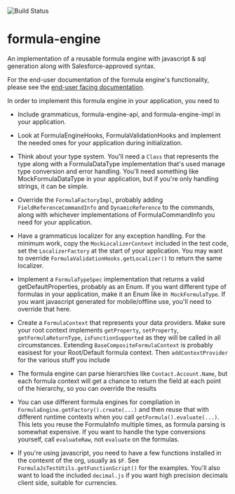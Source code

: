 ![Build Status](https://github.com/salesforce/formula-engine/actions/workflows/ci.yml/badge.svg)
# formula-engine
An implementation of a reusable formula engine with javascript &amp; sql generation along with Salesforce-approved syntax.

For the end-user documentation of the formula engine's functionality, please see the [end-user facing documentation](https://help.salesforce.com/articleView?id=sf.customize_functions.htm&type=5).

In order to implement this formula engine in your application, you need to
* Include grammaticus, formula-engine-api, and formula-engine-impl in your application.
* Look at FormulaEngineHooks, FormulaValidationHooks and implement the needed ones for your application during initialization.
* Think about your type system.  You'll need a `Class` that represents the type along with a FormulaDataType implementation
  that's used manage type conversion and error handling.  You'll need something like MockFormulaDataType in your application,
  but if you're only handling strings, it can be simple.
* Override the `FormulaFactoryImpl`, probably adding `FieldReferenceCommandInfo` and `DynamicReference` to the commands,
  along with whichever implementations of FormulaCommandInfo you need for your application.  
* Have a grammaticus localizer for any exception handling.  For the minimum work, copy the `MockLocalizerContext`
  included in the test code, set the `LocalizerFactory` at the start of your application.  You may want to override
  `FormulaValidationHooks.getLocalizer()` to return the same localizer.
* Implement a `FormulaTypeSpec` implementation that returns a valid getDefaultProperties, probably as an Enum.
  If you want different type of formulas in your application, make it an Enum like in` MockFormulaType`.  If you want
  javascript generated for mobile/offline use, you'll need to override that here.
* Create a `FormulaContext` that represents your data providers.  Make sure your root context implements
  `getProperty`, `setProperty`, `getFormulaReturnType`, `isFunctionSupported` as they will be called in all circumstances.
  Extending `BaseCompositeFormulaContext` is probably easisest for your Root/Default formula context.  Then
  `addContextProvider` for the various stuff you include
* The formula engine can parse hierarchies like `Contact.Account.Name`, but each formula context will get a chance
  to return the field at each point of the hierarchy, so you can override the results

* You can use different formula engines for compliation in `FormulaEngine.getFactory().create(...)` and then reuse that
  with different runtime contexts when you call `getFormula().evaluate(...)`.  This lets you reuse the FormulaInfo
  multiple times, as formula parsing is somewhat expensive.  If you want to handle the type conversions yourself,
  call `evaluateRaw`, not `evaluate` on the formulas.

* If you're using javascript, you need to have a few functions installed in the contexnt of the org, usually as `$F`.
  See `FormulaJsTestUtils.getFunctionScript()` for the examples.  You'll also want to load the included `decimal.js`
  if you want high precision decimals client side, suitable for currencies.
  
